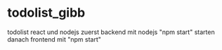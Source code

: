 # todolist_gibb
todolist react und nodejs
zuerst backend mit nodejs "npm start" starten 
danach frontend mit "npm start"
